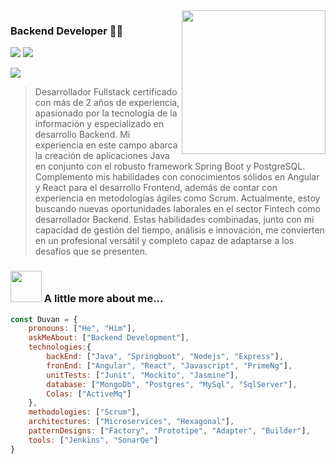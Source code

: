<img align='right' src="https://media.giphy.com/media/M9gbBd9nbDrOTu1Mqx/giphy.gif" width="230">

### Backend Developer 👨‍💻

[![](https://img.shields.io/badge/LinkedIn-Duvan_Villadiego-blue)](https://www.linkedin.com/in/duvan-villadiego/)
[![](https://img.shields.io/badge/Instagram-Duvan_Villadiego-c13584)](https://www.instagram.com/duvanvilladiego/)

[![](https://img.shields.io/badge/Gmail-Duvan.villadiego.oficial%40gmail.com-red)](mailto:duvan.villadiego.oficial@gmail.com)

>Desarrollador Fullstack certificado con más de 2 años de experiencia, apasionado por la tecnología de la información y especializado en desarrollo Backend. Mi experiencia en este campo abarca la creación de aplicaciones Java en conjunto con el robusto framework Spring Boot y PostgreSQL.
Complemento mis habilidades con conocimientos sólidos en Angular y React para el desarrollo Frontend, además de contar con experiencia en metodologías ágiles como Scrum. Actualmente, estoy buscando nuevas oportunidades laborales en el sector Fintech como desarrollador Backend.
Estas habilidades combinadas, junto con mi capacidad de gestión del tiempo, análisis e innovación, me convierten en un profesional versátil y completo capaz de adaptarse a los desafíos que se presenten.

### <img src="https://media.giphy.com/media/VgCDAzcKvsR6OM0uWg/giphy.gif" width="50"> A little more about me...  

```javascript
const Duvan = {
    pronouns: ["He", "Him"],
    askMeAbout: ["Backend Development"],
    technologies:{
        backEnd: ["Java", "Springboot", "Nodejs", "Express"],
        fronEnd: ["Angular", "React", "Javascript", "PrimeNg"],
        unitTests: ["Junit", "Mockito", "Jasmine"],
        database: ["MongoDb", "Postgres", "MySql", "SqlServer"],
        Colas: ["ActiveMq"]
    },
    methodologies: ["Scrum"],
    architectures: ["Microservices", "Hexagonal"],
    patternDesigns: ["Factory", "Prototipe", "Adapter", "Builder"],
    tools: ["Jenkins", "SonarQe"]
}
```
